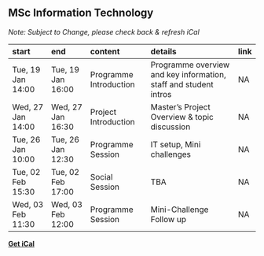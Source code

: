 ## MSc Information Technology

*Note: Subject to Change, please check back & refresh iCal*

| start             | end               | content                | details                                                          | link |
|:------------------|:------------------|:-----------------------|:-----------------------------------------------------------------|:-----|
| Tue, 19 Jan 14:00 | Tue, 19 Jan 16:00 | Programme Introduction | Programme overview and key information, staff and student intros | NA   |
| Wed, 27 Jan 14:00 | Wed, 27 Jan 16:30 | Project Introduction   | Master’s Project Overview & topic discussion                     | NA   |
| Tue, 26 Jan 10:00 | Tue, 26 Jan 12:30 | Programme Session      | IT setup, Mini challenges                                        | NA   |
| Tue, 02 Feb 15:30 | Tue, 02 Feb 17:00 | Social Session         | TBA                                                              | NA   |
| Wed, 03 Feb 11:30 | Wed, 03 Feb 12:00 | Programme Session      | Mini-Challenge Follow up                                         | NA   |

**[Get iCal](G56A12blockzero.ics)**
